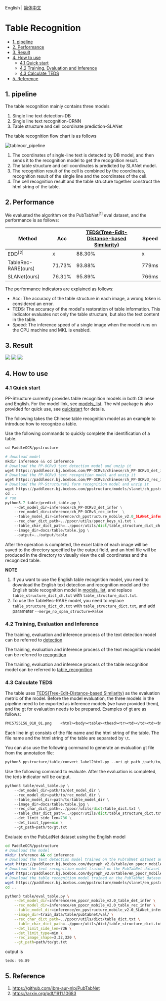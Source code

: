 English | [简体中文](README_ch.md)

# Table Recognition

- [1. pipeline](#1-pipeline)
- [2. Performance](#2-performance)
- [3. Result](#3-result)
- [4. How to use](#4-how-to-use)
    - [4.1 Quick start](#41-quick-start)
    - [4.2 Training, Evaluation and Inference](#42-training-evaluation-and-inference)
    - [4.3 Calculate TEDS](#43-calculate-teds)
- [5. Reference](#5-reference)

## 1. pipeline

The table recognition mainly contains three models

1. Single line text detection-DB
2. Single line text recognition-CRNN
3. Table structure and cell coordinate prediction-SLANet

The table recognition flow chart is as follows

![tableocr_pipeline](../docs/table/tableocr_pipeline_en.jpg)

1. The coordinates of single-line text is detected by DB model, and then sends it to the recognition model to get the
   recognition result.
2. The table structure and cell coordinates is predicted by SLANet model.
3. The recognition result of the cell is combined by the coordinates, recognition result of the single line and the
   coordinates of the cell.
4. The cell recognition result and the table structure together construct the html string of the table.

## 2. Performance

We evaluated the algorithm on the PubTabNet<sup>[1]</sup> eval dataset, and the performance is as follows:

| Method              | Acc    | [TEDS(Tree-Edit-Distance-based Similarity)](https://github.com/ibm-aur-nlp/PubTabNet/tree/master/src) | Speed |
|---------------------|--------|-------------------------------------------------------------------------------------------------------|-------|
| EDD<sup>[2]</sup>   | x      | 88.30%                                                                                                | x     |
| TableRec-RARE(ours) | 71.73% | 93.88%                                                                                                | 779ms |
| SLANet(ours)        | 76.31% | 95.89%                                                                                                | 766ms |

The performance indicators are explained as follows:

- Acc: The accuracy of the table structure in each image, a wrong token is considered an error.
- TEDS: The accuracy of the model's restoration of table information. This indicator evaluates not only the table
  structure, but also the text content in the table.
- Speed: The inference speed of a single image when the model runs on the CPU machine and MKL is enabled.

## 3. Result

![](../docs/imgs/table_ch_result1.jpg)
![](../docs/imgs/table_ch_result2.jpg)
![](../docs/imgs/table_ch_result3.jpg)

## 4. How to use

### 4.1 Quick start

PP-Structure currently provides table recognition models in both Chinese and English. For the model link,
see [models_list](../docs/models_list.md). The whl package is also provided for quick use,
see [quickstart](../docs/quickstart_en.md) for details.

The following takes the Chinese table recognition model as an example to introduce how to recognize a table.

Use the following commands to quickly complete the identification of a table.

```python
cd PaddleOCR/ppstructure

# download model
mkdir inference && cd inference
# Download the PP-OCRv3 text detection model and unzip it
wget https://paddleocr.bj.bcebos.com/PP-OCRv3/chinese/ch_PP-OCRv3_det_infer.tar && tar xf ch_PP-OCRv3_det_infer.tar
# Download the PP-OCRv3 text recognition model and unzip it
wget https://paddleocr.bj.bcebos.com/PP-OCRv3/chinese/ch_PP-OCRv3_rec_infer.tar && tar xf ch_PP-OCRv3_rec_infer.tar
# Download the PP-StructureV2 form recognition model and unzip it
wget https://paddleocr.bj.bcebos.com/ppstructure/models/slanet/ch_ppstructure_mobile_v2.0_SLANet_infer.tar && tar xf ch_ppstructure_mobile_v2.0_SLANet_infer.tar
cd ..
# run
python3.7 table/predict_table.py \
    --det_model_dir=inference/ch_PP-OCRv3_det_infer \
    --rec_model_dir=inference/ch_PP-OCRv3_rec_infer  \
    --table_model_dir=inference/ch_ppstructure_mobile_v2.0_SLANet_infer \
    --rec_char_dict_path=../ppocr/utils/ppocr_keys_v1.txt \
    --table_char_dict_path=../ppocr/utils/dict/table_structure_dict_ch.txt \
    --image_dir=docs/table/table.jpg \
    --output=../output/table

```

After the operation is completed, the excel table of each image will be saved to the directory specified by the output
field, and an html file will be produced in the directory to visually view the cell coordinates and the recognized
table.

**NOTE**

1. If you want to use the English table recognition model, you need to download the English text detection and
   recognition model and the English table recognition model in [models_list](../docs/models_list_en.md), and
   replace `table_structure_dict_ch.txt` with `table_structure_dict.txt`.
2. To use the TableRec-RARE model, you need to replace `table_structure_dict_ch.txt` with `table_structure_dict.txt`,
   and add parameter `--merge_no_span_structure=False`

### 4.2 Training, Evaluation and Inference

The training, evaluation and inference process of the text detection model can be referred
to [detection](../../doc/doc_en/detection_en.md)

The training, evaluation and inference process of the text recognition model can be referred
to [recognition](../../doc/doc_en/recognition_en.md)

The training, evaluation and inference process of the table recognition model can be referred
to [table_recognition](../../doc/doc_en/table_recognition_en.md)

### 4.3 Calculate TEDS

The table uses [TEDS(Tree-Edit-Distance-based Similarity)](https://github.com/ibm-aur-nlp/PubTabNet/tree/master/src) as
the evaluation metric of the model. Before the model evaluation, the three models in the pipeline need to be exported as
inference models (we have provided them), and the gt for evaluation needs to be prepared. Examples of gt are as follows:

```txt
PMC5755158_010_01.png    <html><body><table><thead><tr><td></td><td><b>Weaning</b></td><td><b>Week 15</b></td><td><b>Off-test</b></td></tr></thead><tbody><tr><td>Weaning</td><td>–</td><td>–</td><td>–</td></tr><tr><td>Week 15</td><td>–</td><td>0.17 ± 0.08</td><td>0.16 ± 0.03</td></tr><tr><td>Off-test</td><td>–</td><td>0.80 ± 0.24</td><td>0.19 ± 0.09</td></tr></tbody></table></body></html>
```

Each line in gt consists of the file name and the html string of the table. The file name and the html string of the
table are separated by `\t`.

You can also use the following command to generate an evaluation gt file from the annotation file:

```python
python3 ppstructure/table/convert_label2html.py --ori_gt_path /path/to/your_label_file --save_path /path/to/save_file
```

Use the following command to evaluate. After the evaluation is completed, the teds indicator will be output.

```python
python3 table/eval_table.py \
    --det_model_dir=path/to/det_model_dir \
    --rec_model_dir=path/to/rec_model_dir \
    --table_model_dir=path/to/table_model_dir \
    --image_dir=docs/table/table.jpg \
    --rec_char_dict_path=../ppocr/utils/dict/table_dict.txt \
    --table_char_dict_path=../ppocr/utils/dict/table_structure_dict.txt \
    --det_limit_side_len=736 \
    --det_limit_type=min \
    --gt_path=path/to/gt.txt
```

Evaluate on the PubLatNet dataset using the English model

```bash
cd PaddleOCR/ppstructure
# Download the model
mkdir inference && cd inference
# Download the text detection model trained on the PubTabNet dataset and unzip it
wget https://paddleocr.bj.bcebos.com/dygraph_v2.0/table/en_ppocr_mobile_v2.0_table_det_infer.tar && tar xf en_ppocr_mobile_v2.0_table_det_infer.tar
# Download the text recognition model trained on the PubTabNet dataset and unzip it
wget https://paddleocr.bj.bcebos.com/dygraph_v2.0/table/en_ppocr_mobile_v2.0_table_rec_infer.tar && tar xf en_ppocr_mobile_v2.0_table_rec_infer.tar
# Download the table recognition model trained on the PubTabNet dataset and unzip it
wget https://paddleocr.bj.bcebos.com/ppstructure/models/slanet/en_ppstructure_mobile_v2.0_SLANet_infer.tar && tar xf en_ppstructure_mobile_v2.0_SLANet_infer.tar
cd ..

python3 table/eval_table.py \
    --det_model_dir=inference/en_ppocr_mobile_v2.0_table_det_infer \
    --rec_model_dir=inference/en_ppocr_mobile_v2.0_table_rec_infer \
    --table_model_dir=inference/en_ppstructure_mobile_v2.0_SLANet_infer \
    --image_dir=train_data/table/pubtabnet/val/ \
    --rec_char_dict_path=../ppocr/utils/dict/table_dict.txt \
    --table_char_dict_path=../ppocr/utils/dict/table_structure_dict.txt \
    --det_limit_side_len=736 \
    --det_limit_type=min \
    --rec_image_shape=3,32,320 \
    --gt_path=path/to/gt.txt
```

output is

```bash
teds: 95.89
```

## 5. Reference

1. https://github.com/ibm-aur-nlp/PubTabNet
2. https://arxiv.org/pdf/1911.10683
